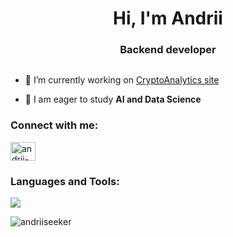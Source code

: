 <h1 align="center">Hi, I'm Andrii</h1>
<h3 align="center">Backend developer</h3>

<p align="left"> <a href="https://twitter.com/" target="blank"><img src="https://img.shields.io/twitter/follow/?logo=twitter&style=for-the-badge" alt="" /></a> </p>

- 🔭 I’m currently working on [CryptoAnalytics site](https://cryptoanalytics.fly.dev/)

- 🌱 I am eager to study **AI and Data Science**

<h3 align="left">Connect with me:</h3>
<p align="left">
<a href="https://linkedin.com/in/andrii-svitelskyi-2a4775262" target="blank"><img align="center" src="https://raw.githubusercontent.com/rahuldkjain/github-profile-readme-generator/master/src/images/icons/Social/linked-in-alt.svg" alt="andrii-svitelskyi-2a4775262" height="30" width="40" /></a>
</p>

<h3 align="left">Languages and Tools:</h3>
<p align="left">
  <a href="https://skillicons.dev">
    <img src="https://skillicons.dev/icons?i=python,django,fastapi,postgresql,mongodb,html,css,docker,git" />
  </a>
</p>

<p><img align="left" src="https://github-readme-stats.vercel.app/api/top-langs?username=andriiseeker&show_icons=true&locale=en&layout=compact" alt="andriiseeker" /></p>

